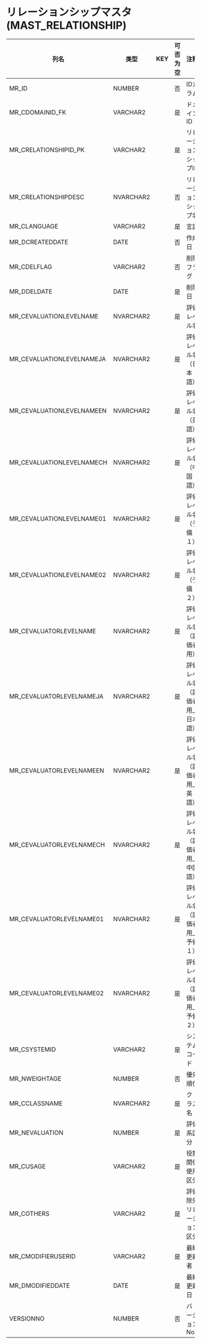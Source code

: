 # リレーションシップマスタ(MAST_RELATIONSHIP)
| 列名   | 类型   | KEY  | 可否为空 | 注释   |
| ---- | ---- | ---- | ---- | ---- |
|MR_ID|NUMBER||否|IDカラム|
|MR_CDOMAINID_FK|VARCHAR2||是|ドメインID|
|MR_CRELATIONSHIPID_PK|VARCHAR2||是|リレーションシップID|
|MR_CRELATIONSHIPDESC|NVARCHAR2||否|リレーションシップ名|
|MR_CLANGUAGE|VARCHAR2||是|言語|
|MR_DCREATEDDATE|DATE||否|作成日|
|MR_CDELFLAG|VARCHAR2||否|削除フラグ|
|MR_DDELDATE|DATE||是|削除日|
|MR_CEVALUATIONLEVELNAME|NVARCHAR2||是|評価レベル名|
|MR_CEVALUATIONLEVELNAMEJA|NVARCHAR2||是|評価レベル名（日本語）|
|MR_CEVALUATIONLEVELNAMEEN|NVARCHAR2||是|評価レベル名（英語）|
|MR_CEVALUATIONLEVELNAMECH|NVARCHAR2||是|評価レベル名（中国語）|
|MR_CEVALUATIONLEVELNAME01|NVARCHAR2||是|評価レベル名（予備１）|
|MR_CEVALUATIONLEVELNAME02|NVARCHAR2||是|評価レベル名（予備２）|
|MR_CEVALUATORLEVELNAME|NVARCHAR2||是|評価レベル名（評価者用）|
|MR_CEVALUATORLEVELNAMEJA|NVARCHAR2||是|評価レベル名（評価者用_日本語）|
|MR_CEVALUATORLEVELNAMEEN|NVARCHAR2||是|評価レベル名（評価者用_英語）|
|MR_CEVALUATORLEVELNAMECH|NVARCHAR2||是|評価レベル名（評価者用_中国語）|
|MR_CEVALUATORLEVELNAME01|NVARCHAR2||是|評価レベル名（評価者用_予備１）|
|MR_CEVALUATORLEVELNAME02|NVARCHAR2||是|評価レベル名（評価者用_予備２）|
|MR_CSYSTEMID|VARCHAR2||是|システムコード|
|MR_NWEIGHTAGE|NUMBER||否|優先順位|
|MR_CCLASSNAME|NVARCHAR2||是|クラス名|
|MR_NEVALUATION|NUMBER||是|評価系区分|
|MR_CUSAGE|VARCHAR2||是|役割関係使用区分|
|MR_COTHERS|VARCHAR2||是|評価除外リレーション区分|
|MR_CMODIFIERUSERID|VARCHAR2||是|最終更新者|
|MR_DMODIFIEDDATE|DATE||是|最終更新日|
|VERSIONNO|NUMBER||否|バージョンNo|
